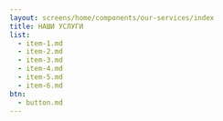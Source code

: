```yaml
---
layout: screens/home/components/our-services/index
title: НАШИ УСЛУГИ
list:
  - item-1.md
  - item-2.md
  - item-3.md
  - item-4.md
  - item-5.md
  - item-6.md
btn:
  - button.md
---
```

